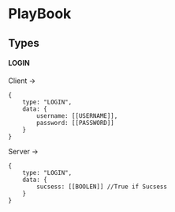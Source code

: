 # PlayBook
## Types

#### LOGIN
Client ->  
```
{   
    type: "LOGIN",  
    data: {  
        username: [[USERNAME]],  
        password: [[PASSWORD]]  
    }  
}
```

Server ->  
```
{   
    type: "LOGIN",  
    data: {  
        sucsess: [[BOOLEN]] //True if Sucsess
    }  
}
```
